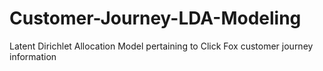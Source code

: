 # Customer-Journey-LDA-Modeling
Latent Dirichlet Allocation Model pertaining to Click Fox customer journey information 
